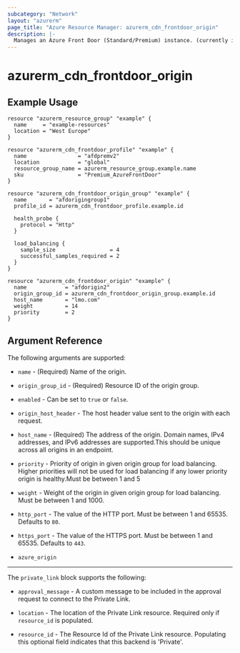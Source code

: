 ```yaml
---
subcategory: "Network"
layout: "azurerm"
page_title: "Azure Resource Manager: azurerm_cdn_frontdoor_origin"
description: |-
  Manages an Azure Front Door (Standard/Premium) instance. (currently in public preview)
---
```


# azurerm_cdn_frontdoor_origin

## Example Usage

```hcl
resource "azurerm_resource_group" "example" {
  name     = "example-resources"
  location = "West Europe"
}

resource "azurerm_cdn_frontdoor_profile" "example" {
  name                = "afdpremv2"
  location            = "global"
  resource_group_name = azurerm_resource_group.example.name
  sku                 = "Premium_AzureFrontDoor"
}

resource "azurerm_cdn_frontdoor_origin_group" "example" {
  name       = "afdorigingroup1"
  profile_id = azurerm_cdn_frontdoor_profile.example.id

  health_probe {
    protocol = "Http"
  }

  load_balancing {
    sample_size                 = 4
    successful_samples_required = 2
  }
}

resource "azurerm_cdn_frontdoor_origin" "example" {
  name            = "afdorigin2"
  origin_group_id = azurerm_cdn_frontdoor_origin_group.example.id
  host_name       = "lmo.com"
  weight          = 14
  priority        = 2
}
```

## Argument Reference

The following arguments are supported:

* `name` - (Required) Name of the origin.

* `origin_group_id` - (Required) Resource ID of the origin group.

* `enabled` - Can be set to `true` or `false`.

* `origin_host_header` - The host header value sent to the origin with each request.

* `host_name` - (Required) The address of the origin. Domain names, IPv4 addresses, and IPv6 addresses are supported.This should be unique across all origins in an endpoint.

* `priority` - Priority of origin in given origin group for load balancing. Higher priorities will not be used for load balancing if any lower priority origin is healthy.Must be between 1 and 5

* `weight` - Weight of the origin in given origin group for load balancing. Must be between 1 and 1000.

* `http_port` - The value of the HTTP port. Must be between 1 and 65535. Defaults to `80`.

* `https_port` - The value of the HTTPS port. Must be between 1 and 65535. Defaults to `443`.

* `azure_origin`

---

The `private_link` block supports the following:

* `approval_message` - A custom message to be included in the approval request to connect to the Private Link.

* `location` - The location of the Private Link resource. Required only if `resource_id` is populated.

* `resource_id` - The Resource Id of the Private Link resource. Populating this optional field indicates that this backend is 'Private'.
